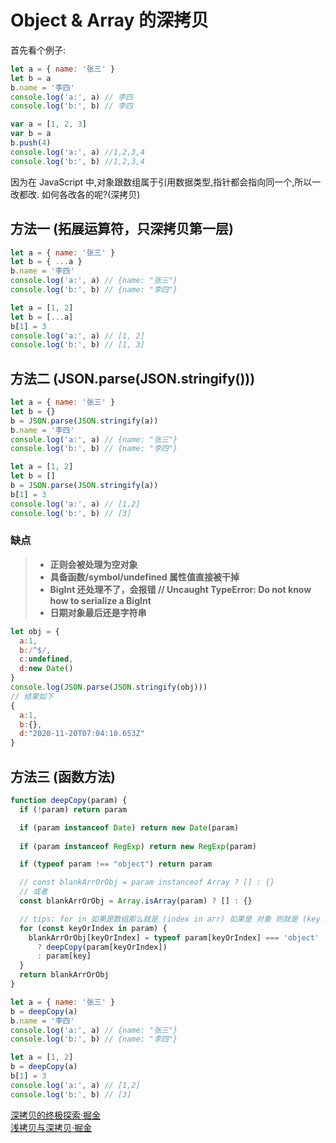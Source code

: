 <!--
 * @Description: 面试文件夹 
 * @Author: xiehuaqiang
 * @FilePath: /kaka-blog/src/docs/kaka/js/deep-copy.md
 * @Date: 2021-06-11 11:05:19
 * @LastEditTime: 2021-12-31 14:55:19
-->

# Object & Array 的深拷贝

首先看个例子:

```js
let a = { name: '张三' }
let b = a
b.name = '李四'
console.log('a:', a) // 李四
console.log('b:', b) // 李四

var a = [1, 2, 3]
var b = a
b.push(4)
console.log('a:', a) //1,2,3,4
console.log('b:', b) //1,2,3,4
```

因为在 JavaScript 中,对象跟数组属于引用数据类型,指针都会指向同一个,所以一改都改.
如何各改各的呢?(深拷贝)

## 方法一 (拓展运算符，只深拷贝第一层)

```js
let a = { name: '张三' }
let b = { ...a }
b.name = '李四'
console.log('a:', a) // {name: "张三"}
console.log('b:', b) // {name: "李四"}

let a = [1, 2]
let b = [...a]
b[1] = 3
console.log('a:', a) // [1, 2]
console.log('b:', b) // [1, 3]
```

## 方法二 (JSON.parse(JSON.stringify()))

```js
let a = { name: '张三' }
let b = {}
b = JSON.parse(JSON.stringify(a))
b.name = '李四'
console.log('a:', a) // {name: "张三"}
console.log('b:', b) // {name: "李四"}

let a = [1, 2]
let b = []
b = JSON.parse(JSON.stringify(a))
b[1] = 3
console.log('a:', a) // [1,2]
console.log('b:', b) // [3]
```

### 缺点

> - **正则会被处理为空对象**
> - **具备函数/symbol/undefined 属性值直接被干掉**
> - **BigInt 还处理不了，会报错 // Uncaught TypeError: Do not know how to serialize a BigInt**
> - **日期对象最后还是字符串**

```js
let obj = {
  a:1,
  b:/^$/,
  c:undefined,
  d:new Date()
}
console.log(JSON.parse(JSON.stringify(obj)))
// 结果如下
{
  a:1,
  b:{},
  d:"2020-11-20T07:04:10.653Z"
}
```

## 方法三 (函数方法)

```js
function deepCopy(param) {
  if (!param) return param

  if (param instanceof Date) return new Date(param)
  
  if (param instanceof RegExp) return new RegExp(param)

  if (typeof param !== "object") return param

  // const blankArrOrObj = param instanceof Array ? [] : {}
  // 或者
  const blankArrOrObj = Array.isArray(param) ? [] : {}

  // tips: for in 如果是数组那么就是 (index in arr) 如果是 对象 则就是 (key in obj)
  for (const keyOrIndex in param) {
    blankArrOrObj[keyOrIndex] = typeof param[keyOrIndex] === 'object' 
      ? deepCopy(param[keyOrIndex]) 
      : param[key]
  }
  return blankArrOrObj
}

let a = { name: '张三' }
b = deepCopy(a)
b.name = '李四'
console.log('a:', a) // {name: "张三"}
console.log('b:', b) // {name: "李四"}

let a = [1, 2]
b = deepCopy(a)
b[1] = 3
console.log('a:', a) // [1,2]
console.log('b:', b) // [3]
```

[深拷贝的终极探索·掘金](https://juejin.im/post/6844903692756336653)  
[浅拷贝与深拷贝·掘金](https://juejin.cn/post/6844904197595332622)
